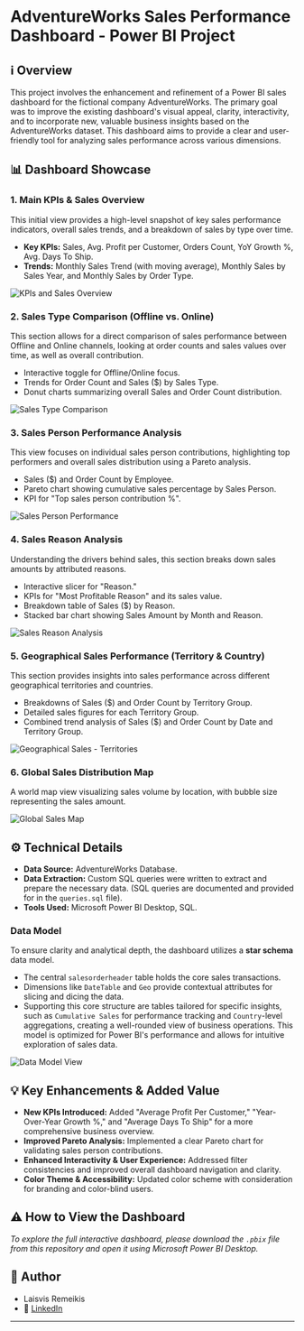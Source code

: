 # AdventureWorks Sales Performance Dashboard - Power BI Project

## ℹ️ Overview

This project involves the enhancement and refinement of a Power BI sales dashboard for the fictional company AdventureWorks. The primary goal was to improve the existing dashboard's visual appeal, clarity, interactivity, and to incorporate new, valuable business insights based on the AdventureWorks dataset. This dashboard aims to provide a clear and user-friendly tool for analyzing sales performance across various dimensions.

## 📊 Dashboard Showcase

### 1. Main KPIs & Sales Overview
This initial view provides a high-level snapshot of key sales performance indicators, overall sales trends, and a breakdown of sales by type over time.

* **Key KPIs:** Sales, Avg. Profit per Customer, Orders Count, YoY Growth %, Avg. Days To Ship.
* **Trends:** Monthly Sales Trend (with moving average), Monthly Sales by Sales Year, and Monthly Sales by Order Type.

![KPIs and Sales Overview](assets/1-kpis.png)

### 2. Sales Type Comparison (Offline vs. Online)
This section allows for a direct comparison of sales performance between Offline and Online channels, looking at order counts and sales values over time, as well as overall contribution.

* Interactive toggle for Offline/Online focus.
* Trends for Order Count and Sales ($) by Sales Type.
* Donut charts summarizing overall Sales and Order Count distribution.

![Sales Type Comparison](assets/2-salestype.png)

### 3. Sales Person Performance Analysis
This view focuses on individual sales person contributions, highlighting top performers and overall sales distribution using a Pareto analysis.

* Sales ($) and Order Count by Employee.
* Pareto chart showing cumulative sales percentage by Sales Person.
* KPI for "Top sales person contribution %".

![Sales Person Performance](assets/3-employee.png)

### 4. Sales Reason Analysis
Understanding the drivers behind sales, this section breaks down sales amounts by attributed reasons.

* Interactive slicer for "Reason."
* KPIs for "Most Profitable Reason" and its sales value.
* Breakdown table of Sales ($) by Reason.
* Stacked bar chart showing Sales Amount by Month and Reason.

![Sales Reason Analysis](assets/4-reason.png)

### 5. Geographical Sales Performance (Territory & Country)
This section provides insights into sales performance across different geographical territories and countries.

* Breakdowns of Sales ($) and Order Count by Territory Group.
* Detailed sales figures for each Territory Group.
* Combined trend analysis of Sales ($) and Order Count by Date and Territory Group.

![Geographical Sales - Territories](assets/5-country.png)

### 6. Global Sales Distribution Map
A world map view visualizing sales volume by location, with bubble size representing the sales amount.

![Global Sales Map](assets/6-map.png)

## ⚙️ Technical Details

* **Data Source:** AdventureWorks Database.
* **Data Extraction:** Custom SQL queries were written to extract and prepare the necessary data. (SQL queries are documented and provided for in the `queries.sql` file).
* **Tools Used:** Microsoft Power BI Desktop, SQL.

### Data Model
To ensure clarity and analytical depth, the dashboard utilizes a **star schema** data model. 
* The central `salesorderheader` table holds the core sales transactions.
* Dimensions like `DateTable` and `Geo` provide contextual attributes for slicing and dicing the data.
* Supporting this core structure are tables tailored for specific insights, such as `Cumulative Sales` for performance tracking and `Country`-level aggregations, creating a well-rounded view of business operations.
This model is optimized for Power BI's performance and allows for intuitive exploration of sales data.

![Data Model View](assets/7-schema.png)

## 💡 Key Enhancements & Added Value

* **New KPIs Introduced:** Added "Average Profit Per Customer," "Year-Over-Year Growth %," and "Average Days To Ship" for a more comprehensive business overview.
* **Improved Pareto Analysis:** Implemented a clear Pareto chart for validating sales person contributions.
* **Enhanced Interactivity & User Experience:** Addressed filter consistencies and improved overall dashboard navigation and clarity.
* **Color Theme & Accessibility:** Updated color scheme with consideration for branding and color-blind users.

## ⚠️ How to View the Dashboard

*To explore the full interactive dashboard, please download the `.pbix` file from this repository and open it using Microsoft Power BI Desktop.*

## 👤 Author

* Laisvis Remeikis
* 🔗 [LinkedIn](https://www.linkedin.com/in/laisvis-remeikis/)
---
